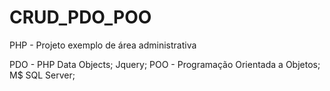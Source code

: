 CRUD_PDO_POO
============

PHP - Projeto exemplo de área administrativa

PDO - PHP Data Objects;
Jquery;
POO - Programação Orientada a Objetos;
M$ SQL Server;
